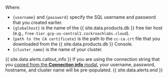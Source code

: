 Where:

- `{username}` and `{password}` specify the SQL username and password that you created earlier.
- `{globalhost}` is the name of the {{  site.data.products.db  }} free tier host (e.g., `free-tier.gcp-us-central1.cockroachlabs.cloud`).
- `{path to the CA certificate}` is the path to the `cc-ca.crt` file that you downloaded from the {{  site.data.products.db  }} Console.
- `{cluster_name}` is the name of your cluster.

{{ site.data.alerts.callout_info }}
If you are using the connection string that you [copied from the **Connection info** modal](#set-up-your-cluster-connection), your username, password, hostname, and cluster name will be pre-populated.
{{ site.data.alerts.end }}